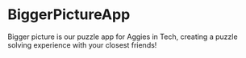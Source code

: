 # BiggerPictureApp
Bigger picture is our puzzle app for Aggies in Tech, creating a puzzle solving experience with your closest friends!
